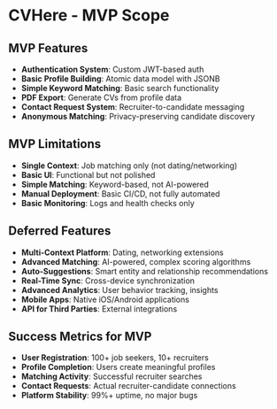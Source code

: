 # CVHere - MVP Scope

## MVP Features
- **Authentication System**: Custom JWT-based auth
- **Basic Profile Building**: Atomic data model with JSONB
- **Simple Keyword Matching**: Basic search functionality
- **PDF Export**: Generate CVs from profile data
- **Contact Request System**: Recruiter-to-candidate messaging
- **Anonymous Matching**: Privacy-preserving candidate discovery

## MVP Limitations
- **Single Context**: Job matching only (not dating/networking)
- **Basic UI**: Functional but not polished
- **Simple Matching**: Keyword-based, not AI-powered
- **Manual Deployment**: Basic CI/CD, not fully automated
- **Basic Monitoring**: Logs and health checks only

## Deferred Features
- **Multi-Context Platform**: Dating, networking extensions
- **Advanced Matching**: AI-powered, complex scoring algorithms
- **Auto-Suggestions**: Smart entity and relationship recommendations
- **Real-Time Sync**: Cross-device synchronization
- **Advanced Analytics**: User behavior tracking, insights
- **Mobile Apps**: Native iOS/Android applications
- **API for Third Parties**: External integrations

## Success Metrics for MVP
- **User Registration**: 100+ job seekers, 10+ recruiters
- **Profile Completion**: Users create meaningful profiles
- **Matching Activity**: Successful recruiter searches
- **Contact Requests**: Actual recruiter-candidate connections
- **Platform Stability**: 99%+ uptime, no major bugs